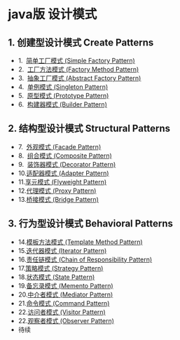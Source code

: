 # java版 设计模式
## 1. 创建型设计模式 Create Patterns
- 1.&nbsp;&nbsp;[简单工厂模式 (Simple Factory Pattern)](src/com/example/create/factory/README.md)
- 2.&nbsp;&nbsp;[工厂方法模式 (Factory Method Pattern)](src/com/example/create/factory/README.md)
- 3.&nbsp;&nbsp;[抽象工厂模式 (Abstract Factory Pattern)](src/com/example/create/factory/README.md)
- 4.&nbsp;&nbsp;[单例模式 (Singleton Pattern)](src/com/example/create/singleton/README.md)
- 5.&nbsp;&nbsp;[原型模式 (Prototype Pattern)](src/com/example/create/prototype/README.md)
- 6.&nbsp;&nbsp;[构建器模式 (Builder Pattern)](src/com/example/create/builder/README.md)
## 2. 结构型设计模式 Structural Patterns
- 7.&nbsp;&nbsp;[外观模式 (Facade Pattern)](src/com/example/structure/facade/README.md)
- 8.&nbsp;&nbsp;[组合模式 (Composite Pattern)](src/com/example/structure/composite/README.md)
- 9.&nbsp;&nbsp;[装饰器模式 (Decorator Pattern)](src/com/example/structure/decorator/README.md)
- 10.[适配器模式 (Adapter Pattern)](src/com/example/structure/adapter/README.md)
- 11.[享元模式 (Flyweight Pattern)](src/com/example/structure/flyweight/README.md)
- 12.[代理模式 (Proxy Pattern)](src/com/example/structure/proxy/README.md)
- 13.[桥接模式 (Bridge Pattern)](src/com/example/structure/bridge/README.md)
## 3. 行为型设计模式 Behavioral Patterns
- 14.[模板方法模式 (Template Method Pattern)](src/com/example/behavior/template/README.md)
- 15.[迭代器模式 (Iterator Pattern)](src/com/example/behavior/iterator/README.md)
- 16.[责任链模式 (Chain of Responsibility Pattern)](src/com/example/behavior/responsibility/README.md)
- 17.[策略模式 (Strategy Pattern)](src/com/example/behavior/strategy/README.md)
- 18.[状态模式 (State Pattern)](src/com/example/behavior/state/README.md)
- 19.[备忘录模式 (Memento Pattern)](src/com/example/behavior/memento/README.md)
- 20.[中介者模式 (Mediator Pattern)](src/com/example/behavior/mediator/README.md)
- 21.[命令模式 (Command Pattern)](src/com/example/behavior/command/README.md)
- 22.[访问者模式 (Visitor Pattern)](src/com/example/behavior/visitor/README.md)
- 22.[观察者模式 (Observer Pattern)](src/com/example/behavior/observer/README.md)
- 待续


